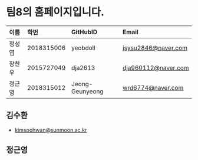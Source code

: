 # 팀8의 홈페이지입니다.

|이름|학번|GitHubID|Email|
|:---|:---|:---|:---|
|정성엽|2018315006|yeobdoll|jsysu2846@naver.com|
|장찬우|2015727049|dja2613|dja960112@naver.com|
|정근영|2018315012|Jeong-Geunyeong|wrd6774@naver.com|

## 김수환
- kimsoohwan@sunmoon.ac.kr
## 정근영
